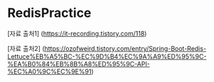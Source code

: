 # RedisPractice

[자료 출처1] (https://it-recording.tistory.com/118)

[자료 출처2] (https://ozofweird.tistory.com/entry/Spring-Boot-Redis-Lettuce%EB%A5%BC-%EC%9D%B4%EC%9A%A9%ED%95%9C-%EA%B0%84%EB%8B%A8%ED%95%9C-API-%EC%A0%9C%EC%9E%91)

